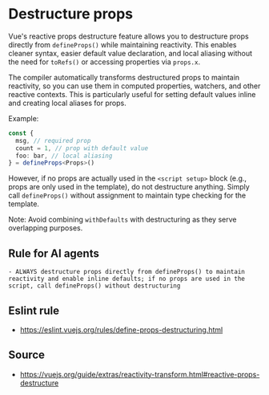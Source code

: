 # Destructure props

Vue's reactive props destructure feature allows you to destructure props directly from `defineProps()` while maintaining reactivity. This enables cleaner syntax, easier default value declaration, and local aliasing without the need for `toRefs()` or accessing properties via `props.x`.

The compiler automatically transforms destructured props to maintain reactivity, so you can use them in computed properties, watchers, and other reactive contexts. This is particularly useful for setting default values inline and creating local aliases for props.

Example:

```typescript
const {
  msg, // required prop
  count = 1, // prop with default value
  foo: bar, // local aliasing
} = defineProps<Props>()
```

However, if no props are actually used in the `<script setup>` block (e.g., props are only used in the template), do not destructure anything. Simply call `defineProps()` without assignment to maintain type checking for the template.

Note: Avoid combining `withDefaults` with destructuring as they serve overlapping purposes.

## Rule for AI agents

```
- ALWAYS destructure props directly from defineProps() to maintain reactivity and enable inline defaults; if no props are used in the script, call defineProps() without destructuring
```

## Eslint rule

- https://eslint.vuejs.org/rules/define-props-destructuring.html

## Source

- https://vuejs.org/guide/extras/reactivity-transform.html#reactive-props-destructure
